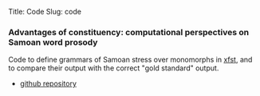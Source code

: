 Title: Code
Slug: code

<!-- Time-stamp: <2016-04-03 20:02:04 amoebe> -->


### Advantages of constituency: computational perspectives on Samoan word prosody

Code to define grammars of Samoan stress over monomorphs in [xfst](https://web.stanford.edu/~laurik/.book2software/), and
to compare their output with the correct "gold standard" output. 

- [github repository](https://github.com/krismyu/smo-constituency-feet)
